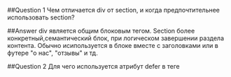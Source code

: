 ##Question 1
Чем отличается div от section, и когда предпочтительнее использовать section?

##Answer
div является общим блоковым тегом. Section более конкретный,семантический блок, при логическом завершении раздела контента. Обычно исипользуется в блоке вместе с заголовками или в футере "о нас", "отзывы" и тд.

##Question 2
Для чего используется атрибут defer в теге <script>?

##Answer
сообщает браузеру, что выполнение скрипта нужно отложить до тех пор, пока HTML-документ не будет полностью обработан (разобран), а DOM-дерево построено.Скрипт, помеченный атрибутом defer, не блокирует отображение страницы и загружается в фоновом режиме, выполняясь после полной загрузки HTML. Работает только для внешних скриптов <script src="..." defer>, не применяется к встроенным (inline) скриптам.

##Question 3
autocomplete — атрибут HTML, который управляет функцией автозаполнения полей формы.

Если autocomplete="on" (по умолчанию), браузер может подставлять ранее введённые данные (например, имя, email, адрес).

Если autocomplete="off" — автозаполнение отключено, и браузер не предлагает варианты.

Используется для улучшения UX или повышения безопасности (например, в полях пароля).

##Question 4
Чем отличаются единицы измерения em и rem?

##Answer
В CSS, em и rem оба являются относительными единицами измерения, но они относятся к разным базовым значениям. em рассчитывается относительно размера шрифта родительского элемента, в то время как rem рассчитывается относительно размера шрифта корневого элемента, обычно <html>.

##Question 5
Что такое атрибуты в HTML и зачем они нужны?

##Answer
Атрибуты - это дополнительные параметры для HTML тегов, которые задают свойства и поведения им. Они нужны для управления содержимым и стилем элементов
